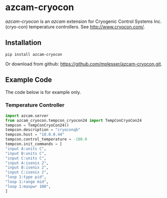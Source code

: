 # azcam-cryocon

*azcam-cryocon* is an *azcam* extension for Cryogenic Control Systems Inc. (cryo-con) temperature controllers. See http://www.cryocon.com/.

## Installation

`pip install azcam-cryocon`

Or download from github: https://github.com/mplesser/azcam-cryocon.git.

## Example Code

The code below is for example only.

### Temperature Controller

```python
import azcam.server
from azcam_cryocon.tempcon_cryocon24 import TempConCryoCon24
tempcon = TempConCryoCon24()
tempcon.description = "cryoconqb"
tempcon.host = "10.0.0.44"
tempcon.control_temperature = -100.0
tempcon.init_commands = [
"input A:units C",
"input B:units C",
"input C:units C",
"input A:isenix 2",
"input B:isenix 2",
"input C:isenix 2",
"loop 1:type pid",
"loop 1:range mid",
"loop 1:maxpwr 100",
]
```
